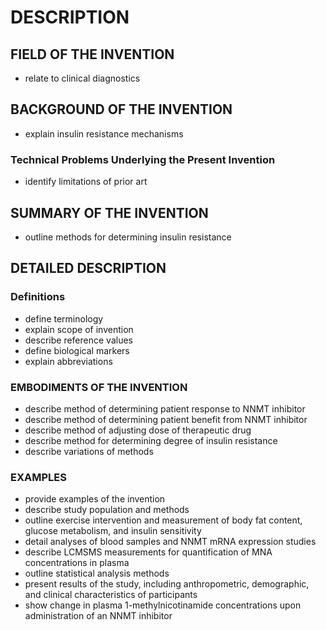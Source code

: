# DESCRIPTION

## FIELD OF THE INVENTION

- relate to clinical diagnostics

## BACKGROUND OF THE INVENTION

- explain insulin resistance mechanisms

### Technical Problems Underlying the Present Invention

- identify limitations of prior art

## SUMMARY OF THE INVENTION

- outline methods for determining insulin resistance

## DETAILED DESCRIPTION

### Definitions

- define terminology
- explain scope of invention
- describe reference values
- define biological markers
- explain abbreviations

### EMBODIMENTS OF THE INVENTION

- describe method of determining patient response to NNMT inhibitor
- describe method of determining patient benefit from NNMT inhibitor
- describe method of adjusting dose of therapeutic drug
- describe method for determining degree of insulin resistance
- describe variations of methods

### EXAMPLES

- provide examples of the invention
- describe study population and methods
- outline exercise intervention and measurement of body fat content, glucose metabolism, and insulin sensitivity
- detail analyses of blood samples and NNMT mRNA expression studies
- describe LCMSMS measurements for quantification of MNA concentrations in plasma
- outline statistical analysis methods
- present results of the study, including anthropometric, demographic, and clinical characteristics of participants
- show change in plasma 1-methylnicotinamide concentrations upon administration of an NNMT inhibitor

